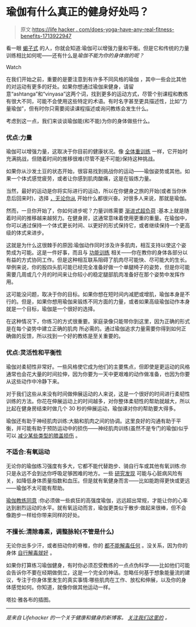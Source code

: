 # 瑜伽有什么真正的健身好处吗？

> 原文:[https://life hacker . com/does-yoga-have-any-real-fitness-benefits-1713922947](https://lifehacker.com/does-yoga-have-any-real-fitness-benefits-1713922947)

看一眼 [蝎子式](http://www.pocketyoga.com/Pose/scorpion) 的人，你就会知道:瑜伽可以增强力量和平衡。但是它和传统的力量训练相比如何呢——还有什么是*瑜伽不能为你的身体做的呢？*

Watch

在我们开始之前，重要的是要注意到有许多不同风格的瑜伽 ，其中一些会比其他的对运动有更多的好处。如果你想通过瑜伽来健身，请留意“ashtanga”和“vinyasa”这两个词，找到更多的运动方式，尽管个别课程和教练有很大不同，可能不会使用这些特定的术语。有时名字甚至更具描述性，比如“力量瑜伽”，但有时你只需要阅读课程描述或询问教练会发生什么。

考虑到这一点，我们来谈谈瑜伽能(和不能)为你的身体做些什么。

### 优点:力量

瑜伽可以增强力量，这取决于你目前的健康状况。像 [全体重训练](http://vitals.lifehacker.com/are-bodyweight-exercises-effective-1684200011) 一样，它开始时充满挑战，但随着时间的推移很难(尽管不是不可能)保持这种挑战。

如果你从沙发土豆的状态开始，很容易找到挑战你的运动——瑜伽姿势或其他。如果一个体式感觉疲劳，或者让你感到肌肉酸痛，这是在锻炼力量。

当然，最好的运动是你将实际进行的运动，所以在你健身之旅的开始(或者当你休息后回来时)，选择 [，无论你从](http://lifehacker.com/how-to-motivate-yourself-into-an-exercise-routine-youll-5950484) 开始什么都很兴奋。对很多人来说，那就是瑜伽。

然而，一旦你开始了，你如何进步呢？力量训练需要 [渐进式超负荷](http://rippedbody.jp/principle-progressive-overload/) :基本上就是随着时间的推移越来越努力。在健身房，这通常意味着使用更重的重量。在瑜伽中，你可以通过保持一个体式更长时间、以更好的形式保持它，或者继续保持一个更高级的体式来进步。

这就是为什么这很棘手的原因:瑜伽动作同时涉及许多肌肉，相互支持以使这个姿势成为可能。这是一件好事，而且与 [功能训练](https://en.wikipedia.org/wiki/Functional_training) 相关——你在教你的身体各部分以有益的方式协同工作。但是这种相互联系阻碍了肌肉尽可能快、尽可能大的生长。举例来说，你的股四头肌可能已经完全准备好做一个单腿椅子的姿势，但是你可能需要几周或几个月的时间来让你较小的稳定腿部肌肉准备好在那个姿势中发挥作用。

这可能没问题，取决于你的目标。如果你想在短时间内减肥或增肌，瑜伽本身是不行的。但是，如果你想用瑜伽来锻炼不同方面的力量，或者如果高级瑜伽动作本身就是一个目标，瑜伽是一个很好的选择。

在这种情况下，你练习的方式很重要。家庭录像只能带你到这里，因为正确的形式是在每个姿势中建立正确的肌肉 所必需的。通过瑜伽追求力量需要你得到如何正确做的反馈，所以找到一个好的教练是至关重要的。

### 优点:灵活性和平衡性

瑜伽对柔韧性非常好。一些风格使它成为他们的主要焦点，但即使是更运动的风格通常也会花大量的时间拉伸，因为你要为一天中更艰难的动作做准备，也因为你要从这些动作中冷静下来。

对于我们这些从来没有时间做伸展运动的人来说，这是一个很好的时间进行柔韧性训练的方法。你花在伸展运动上的时间越多，对你整体柔韧性的帮助就越大，所以比起在健身房结束时做几个 30 秒的伸展运动，瑜伽课对你的帮助要大得多。

瑜伽还有助于神经肌肉训练:大脑和肌肉之间的协调。这里良好的沟通有助于平衡，并可能有助于预防运动中的损伤——神经肌肉训练(虽然不是专门的瑜伽)似乎可以 [减少某些类型的膝盖损伤](http://www.ncbi.nlm.nih.gov/pubmed/23989384) 。

### 不适合:有氧运动

无论你的瑜伽练习强度有多大，它都不能代替跑步、骑自行车或其他有氧训练:你只是永远不会到达你呼吸足够困难的地方。一些 [研究发现](http://cpr.sagepub.com/content/early/2014/12/02/2047487314562741) 可能与心脏病风险有关，如降低身体质量指数和血压。但是就有氧健身而言——比如能跑得更快或更远——瑜伽不太可能有帮助。

[瑜伽教练同意](http://www.yogajournal.com/article/lifestyle/pump-it-up/) :你必须做一些疯狂的高强度瑜伽，远远超出常规，才能让你的心率达到剧烈运动的水平。就有氧运动而言，瑜伽更类似于散步:做起来很棒，但不会像跑步一样给你带来同样的好处。

### 不擅长:清除毒素，调整脉轮(不管是什么)

无论你出多少汗，或者扭动你的脊椎，你的 [都不能解毒任何](http://www.theguardian.com/science/sifting-the-evidence/2014/jan/13/demystifying-detox-can-yoga-really-cleanse-the-liver) 。没关系，因为你的身体 [自行解毒就好](http://lifehacker.com/what-happens-in-your-body-during-a-cleanse-or-detox-1669540259) 。

如果你打算练习瑜伽健身，有时你必须忍受教练的一点点伪科学——比如他们可能会告诉你不要在经期做倒立，这是一个完全的神话。忽略任何基于想象能量流的建议，专注于你身体里发生的真实事情:哪些肌肉在工作、放松和伸展，以及你的身体感觉如何。你知道，就像你做其他运动一样。

塔拉·雅各布的插图。

* * *

[](http://vitals.lifehacker.com/)**是来自 Lifehacker 的一个关于健康和健身的新博客。* [*关注我们这里的*](https://twitter.com/VitalsLH) *。**